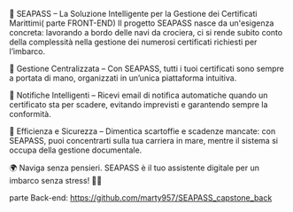 


🌊 SEAPASS – La Soluzione Intelligente per la Gestione dei Certificati Marittimi( parte FRONT-END)
Il progetto SEAPASS nasce da un'esigenza concreta: lavorando a bordo delle navi da crociera, ci si rende subito conto della complessità nella gestione dei numerosi certificati richiesti per l’imbarco.

🔹 Gestione Centralizzata – Con SEAPASS, tutti i tuoi certificati sono sempre a portata di mano, organizzati in un’unica piattaforma intuitiva.


🔹 Notifiche Intelligenti – Ricevi email di notifica automatiche quando un certificato sta per scadere, evitando imprevisti e garantendo sempre la conformità.


🔹 Efficienza e Sicurezza – Dimentica scartoffie e scadenze mancate: con SEAPASS, puoi concentrarti sulla tua carriera in mare, mentre il sistema si occupa della gestione documentale.

🌍 Naviga senza pensieri. SEAPASS è il tuo assistente digitale per un imbarco senza stress! 🚢✨

parte Back-end: https://github.com/marty957/SEAPASS_capstone_back



